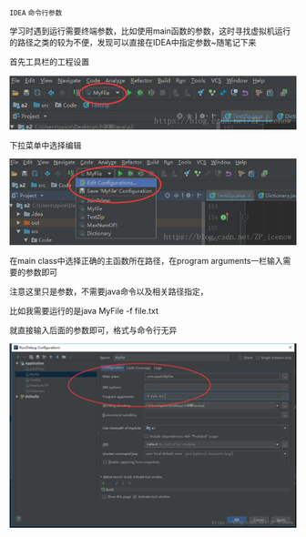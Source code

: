 `IDEA` `命令行参数`

学习时遇到运行需要终端参数，比如使用main函数的参数，这时寻找虚拟机运行的路径之类的较为不便，发现可以直接在IDEA中指定参数~随笔记下来

首先工具栏的工程设置

![minglinghang1](/img/mingling/minglinghang1.png)

下拉菜单中选择编辑

![minglinghang2](/img/mingling/minglinghang2.png)

在main class中选择正确的主函数所在路径，在program arguments一栏输入需要的参数即可

注意这里只是参数，不需要java命令以及相关路径指定，

比如我需要运行的是java MyFile -f file.txt

就直接输入后面的参数即可，格式与命令行无异

![minglinghang3](/img/mingling/minglinghang3.png)